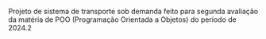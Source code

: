 Projeto de sistema de transporte sob demanda feito para segunda avaliação da matéria de POO (Programação Orientada a Objetos) do período de 2024.2
